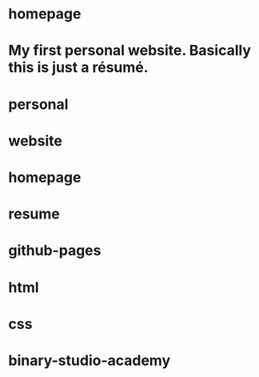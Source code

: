 # homepage
# My first personal website. Basically this is just a résumé.
# personal
# website
# homepage
# resume
# github-pages
# html
# css
# binary-studio-academy
